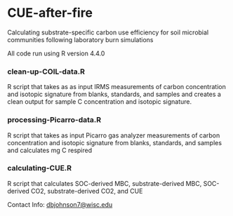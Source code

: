 # CUE-after-fire
Calculating substrate-specific carbon use efficiency for soil microbial communities following laboratory burn simulations

All code run using R version 4.4.0

### clean-up-COIL-data.R   
R script that takes as as input IRMS measurements of carbon concentration and isotopic signature from blanks, standards, and samples and creates a clean output for sample C concentration and isotopic signature. 

### processing-Picarro-data.R   
R script that takes as input Picarro gas analyzer measurements of carbon concentration and isotopic signature from blanks, standards, and samples and calculates mg C respired

### calculating-CUE.R   
R script that calculates SOC-derived MBC, substrate-derived MBC, SOC-derived CO2, substrate-derived CO2, and CUE

Contact Info: dbjohnson7@wisc.edu

